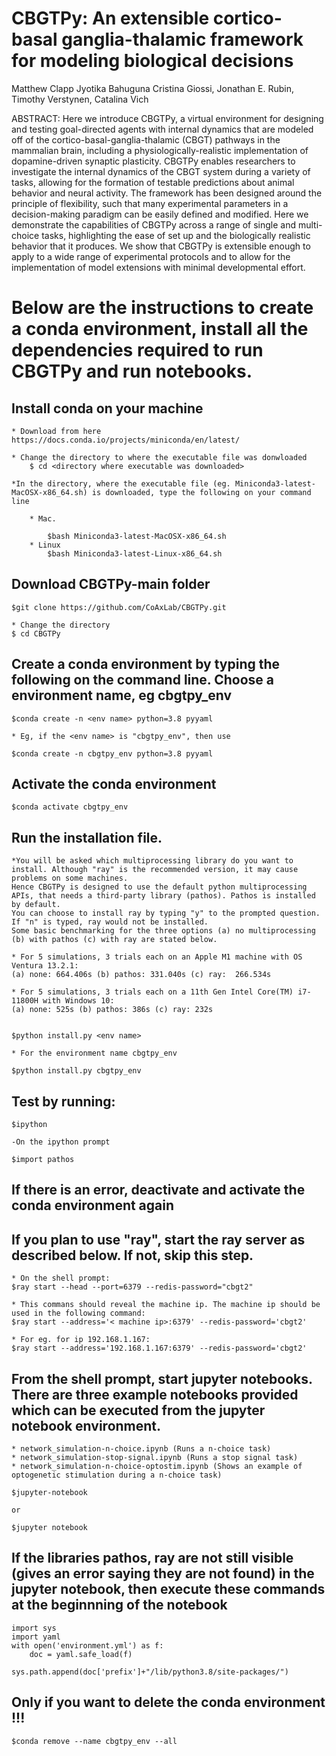 # CBGTPy: An extensible cortico-basal ganglia-thalamic framework for modeling biological decisions
Matthew Clapp Jyotika Bahuguna Cristina Giossi, Jonathan E. Rubin, Timothy Verstynen, Catalina Vich

ABSTRACT: Here we introduce CBGTPy, a virtual environment for designing and testing goal-directed agents with internal dynamics that are modeled off of the cortico-basal-ganglia-thalamic (CBGT) pathways in the mammalian brain, including a physiologically-realistic implementation of dopamine-driven synaptic plasticity. CBGTPy enables researchers to investigate the internal dynamics of the CBGT system during a variety of tasks, allowing for the formation of testable predictions about animal behavior and neural activity. The framework has been designed around the principle of flexibility, such that many experimental parameters in a decision-making paradigm can be easily defined and modified. Here we demonstrate the capabilities of CBGTPy across a range of single and multi-choice tasks, highlighting the ease of set up and the biologically realistic behavior that it produces. We show that CBGTPy is extensible enough to apply to a wide range of experimental protocols and to allow for the implementation of model extensions with minimal developmental effort. 

# Below are the instructions to create a conda environment, install all the dependencies required to run CBGTPy and run notebooks.


## Install conda on your machine
	* Download from here https://docs.conda.io/projects/miniconda/en/latest/
	
 	* Change the directory to where the executable file was donwloaded
  		$ cd <directory where executable was downloaded>
  	
   	*In the directory, where the executable file (eg. Miniconda3-latest-MacOSX-x86_64.sh) is downloaded, type the following on your command line

		* Mac. 

			$bash Miniconda3-latest-MacOSX-x86_64.sh
		* Linux
			$bash Miniconda3-latest-Linux-x86_64.sh


## Download CBGTPy-main folder
	$git clone https://github.com/CoAxLab/CBGTPy.git

 	* Change the directory
  	$ cd CBGTPy
  	

## Create a conda environment by typing the following on the command line. Choose a environment name, eg cbgtpy_env
	$conda create -n <env name> python=3.8 pyyaml
	
 	* Eg, if the <env name> is "cbgtpy_env", then use
 
	$conda create -n cbgtpy_env python=3.8 pyyaml
 
## Activate the conda environment
	$conda activate cbgtpy_env
## Run the installation file. 
	*You will be asked which multiprocessing library do you want to install. Although "ray" is the recommended version, it may cause problems on some machines.
 	Hence CBGTPy is designed to use the default python multiprocessing APIs, that needs a third-party library (pathos). Pathos is installed by default. 
	You can choose to install ray by typing "y" to the prompted question. If "n" is typed, ray would not be installed. 
 	Some basic benchmarking for the three options (a) no multiprocessing (b) with pathos (c) with ray are stated below.
	
 	* For 5 simulations, 3 trials each on an Apple M1 machine with OS Ventura 13.2.1:
 	(a) none: 664.406s (b) pathos: 331.040s (c) ray:  266.534s
  	
  	* For 5 simulations, 3 trials each on a 11th Gen Intel Core(TM) i7-11800H with Windows 10:
  	(a) none: 525s (b) pathos: 386s (c) ray: 232s


	$python install.py <env name>

 	* For the environment name cbgtpy_env

  	$python install.py cbgtpy_env
 
## Test by running:
	$ipython

	-On the ipython prompt
 
	$import pathos

## If there is an error, deactivate and activate the conda environment again

## If you plan to use "ray", start the ray server as described below. If not, skip this step.
	* On the shell prompt:
 	$ray start --head --port=6379 --redis-password="cbgt2"
  
  	* This commans should reveal the machine ip. The machine ip should be used in the following command:
   	$ray start --address='< machine ip>:6379' --redis-password='cbgt2'
    
    * For eg. for ip 192.168.1.167:
    $ray start --address='192.168.1.167:6379' --redis-password='cbgt2'



## From the shell prompt, start jupyter notebooks. There are three example notebooks provided which can be executed from the jupyter notebook environment.
	* network_simulation-n-choice.ipynb (Runs a n-choice task)
 	* network_simulation-stop-signal.ipynb (Runs a stop signal task)
  	* network_simulation-n-choice-optostim.ipynb (Shows an example of optogenetic stimulation during a n-choice task)
 
	$jupyter-notebook 
 	
  	or
  		
    $jupyter notebook

## If the libraries pathos, ray are not still visible (gives an error saying they are not found) in the jupyter notebook, then execute these commands at the beginnning of the notebook
	import sys
	import yaml
	with open('environment.yml') as f:
	    doc = yaml.safe_load(f)
	    
	sys.path.append(doc['prefix']+"/lib/python3.8/site-packages/")

## Only if you want to delete the conda environment !!!
	$conda remove --name cbgtpy_env --all


